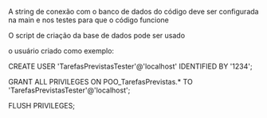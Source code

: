 A string de conexão com o banco de dados do código deve ser configurada na main e nos testes para que o código funcione

O script de criação da base de dados pode ser usado

o usuário criado como exemplo:

CREATE USER 'TarefasPrevistasTester'@'localhost' IDENTIFIED BY '1234';

GRANT ALL PRIVILEGES ON POO_TarefasPrevistas.* TO 'TarefasPrevistasTester'@'localhost';

FLUSH PRIVILEGES;
